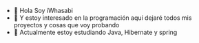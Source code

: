 - 👋 Hola Soy iWhasabi
- 👀 Y estoy interesado en la programación aquí dejaré todos mis proyectos y cosas que voy probando
- 🌱 Actualmente estoy estudiando Java, Hibernate y spring


<!---
iwhasabi/iwhasabi is a ✨ special ✨ repository because its `README.md` (this file) appears on your GitHub profile.
You can click the Preview link to take a look at your changes.
--->
